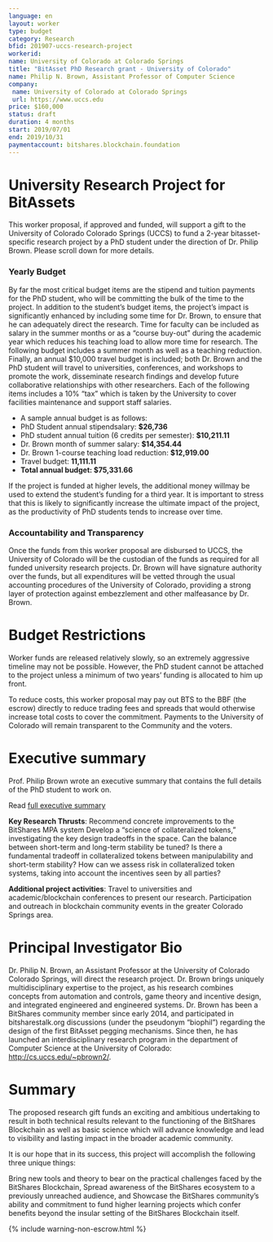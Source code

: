 ```yaml
---
language: en
layout: worker
type: budget
category: Research
bfid: 201907-uccs-research-project
workerid:
name: University of Colorado at Colorado Springs
title: "BitAsset PhD Research grant - University of Colorado"
name: Philip N. Brown, Assistant Professor of Computer Science
company:
 name: University of Colorado at Colorado Springs
 url: https://www.uccs.edu
price: $160,000
status: draft
duration: 4 months
start: 2019/07/01
end: 2019/10/31
paymentaccount: bitshares.blockchain.foundation
---
```


# University Research Project for BitAssets

This worker proposal, if approved and funded, will support a gift to the University of Colorado Colorado Springs (UCCS) to fund a 2-year bitasset-specific research project by a PhD student under the direction of Dr. Philip Brown. Please scroll down for more details.

### Yearly Budget

By far the most critical budget items are the stipend and tuition payments for the PhD student, who will be committing the bulk of the time to the project. In addition to the student’s budget items, the project’s impact is significantly enhanced by including some time for Dr. Brown, to ensure that he can adequately direct the research. Time for faculty can be included as salary in the summer months or as a “course buy-out” during the academic year which reduces his teaching load to allow more time for research. The following budget includes a summer month as well as a teaching reduction. Finally, an annual $10,000 travel budget is included; both Dr. Brown and the PhD student will travel to universities, conferences, and workshops to promote the work, disseminate research findings and develop future collaborative relationships with other researchers. Each of the following items includes a 10% “tax” which is taken by the University to cover facilities maintenance and support staff salaries.

  * A sample annual budget is as follows:
  * PhD Student annual stipendsalary: **$26,736**
  * PhD student annual tuition (6 credits per semester): **$10,211.11**
  * Dr. Brown month of summer salary: **$14,354.44**
  * Dr. Brown 1-course teaching load reduction: **$12,919.00**
  * Travel budget: **11,111.11**
  * **Total annual budget:  $75,331.66**

If the project is funded at higher levels, the additional money willmay be used to extend the student’s funding for a third year. It is important to stress that this is likely to significantly increase the ultimate impact of the project, as the productivity of PhD students tends to increase over time.

### Accountability and Transparency

Once the funds from this worker proposal are disbursed to UCCS, the University of Colorado will be the custodian of the funds as required for all funded university research projects. Dr. Brown will have signature authority over the funds, but all expenditures will be vetted through the usual accounting procedures of the University of Colorado, providing a strong layer of protection against embezzlement and other malfeasance by Dr. Brown. 

# Budget Restrictions

Worker funds are released relatively slowly, so an extremely aggressive timeline may not be possible. However, the PhD student cannot be attached to the project unless a minimum of two years’ funding is allocated to him up front.


To reduce costs, this worker proposal may pay out BTS to the BBF (the escrow) directly to reduce trading fees and spreads that would otherwise increase total costs to cover the commitment. Payments to the University of Colorado will remain transparent to the Community and the voters.

# Executive summary

Prof. Philip Brown wrote an executive summary that contains the full details of the PhD student to work on.

Read [full executive summary](http://cs.uccs.edu/~pbrown2/files/BTS_executive_summary.pdf)

**Key Research Thrusts**:
Recommend concrete improvements to the BitShares MPA system
Develop a “science of collateralized tokens,” investigating the key design tradeoffs in the space.
Can the balance between short-term and long-term stability be tuned?
Is there a fundamental tradeoff in collateralized tokens between manipulability and short-term stability?
How can we assess risk in collateralized token systems, taking into account the incentives seen by all parties?

**Additional project activities**:
Travel to universities and academic/blockchain conferences to present our research.
Participation and outreach in blockchain community events in the greater Colorado Springs area.

# Principal Investigator Bio

Dr. Philip N. Brown, an Assistant Professor at the University of Colorado Colorado Springs, will direct the research project. Dr. Brown brings uniquely multidisciplinary expertise to the project, as his research combines concepts from automation and controls, game theory and incentive design, and integrated engineered and engineered systems. Dr. Brown has been a BitShares community member since early 2014, and participated in bitsharestalk.org discussions (under the pseudonym “biophil”) regarding the design of the first BitAsset pegging mechanisms. Since then, he has launched an interdisciplinary research program in the department of Computer Science at the University of Colorado: http://cs.uccs.edu/~pbrown2/.

# Summary

The proposed research gift funds an exciting and ambitious undertaking to result in both technical results relevant to the functioning of the BitShares Blockchain as well as basic science which will advance knowledge and lead to visibility and lasting impact in the broader academic community.

It is our hope that in its success, this project will accomplish the following three unique things:

Bring new tools and theory to bear on the practical challenges faced by the BitShares Blockchain,
Spread awareness of the BitShares ecosystem to a previously unreached audience, and
Showcase the BitShares community’s ability and commitment to fund higher learning projects which confer benefits beyond the insular setting of the BitShares Blockchain itself.

{% include warning-non-escrow.html %}
